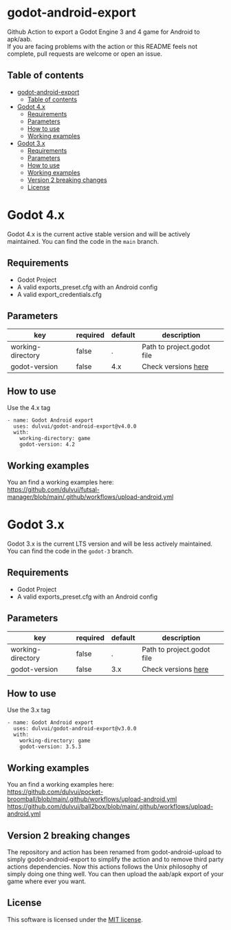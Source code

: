# godot-android-export
Github Action to export a Godot Engine 3 and 4 game for Android to apk/aab.  
If you are facing problems with the action or this README feels not complete, pull requests are welcome or open an issue.

## Table of contents
- [godot-android-export](#godot-android-export)
  - [Table of contents](#table-of-contents)
- [Godot 4.x](#godot-4x)
  - [Requirements](#requirements)
  - [Parameters](#parameters)
  - [How to use](#how-to-use)
  - [Working examples](#working-examples)
- [Godot 3.x](#godot-3x)
  - [Requirements](#requirements-1)
  - [Parameters](#parameters-1)
  - [How to use](#how-to-use-1)
  - [Working examples](#working-examples-1)
  - [Version 2 breaking changes](#version-2-breaking-changes)
  - [License](#license)

# Godot 4.x
Godot 4.x is the current active stable version and will be actively maintained.
You can find the code in the `main` branch.

## Requirements
 - Godot Project
 - A valid exports_preset.cfg with an Android config
 - A valid export_credentials.cfg

## Parameters
| key | required | default | description |
| ----|----------|---------|-------------|
| working-directory | false | . | Path to project.godot file |
| godot-version | false | 4.x | Check versions [here](https://downloads.tuxfamily.org/godotengine/) |

## How to use
Use the 4.x tag
```
- name: Godot Android export
  uses: dulvui/godot-android-export@v4.0.0
  with:
    working-directory: game
    godot-version: 4.2
```

## Working examples
You an find a working examples here:  
https://github.com/dulvui/futsal-manager/blob/main/.github/workflows/upload-android.yml

# Godot 3.x
Godot 3.x is the current LTS version and will be less actively maintained.
You can find the code in the `godot-3` branch.

## Requirements
 - Godot Project
 - A valid exports_preset.cfg with an Android config

## Parameters
| key | required | default | description |
| ----|----------|---------|-------------|
| working-directory | false | . | Path to project.godot file |
| godot-version | false | 3.x | Check versions [here](https://downloads.tuxfamily.org/godotengine/) |

## How to use
Use the 3.x tag
```
- name: Godot Android export
  uses: dulvui/godot-android-export@v3.0.0
  with:
    working-directory: game
    godot-version: 3.5.3
```

## Working examples
You an find a working examples here:  
https://github.com/dulvui/pocket-broomball/blob/main/.github/workflows/upload-android.yml
https://github.com/dulvui/ball2box/blob/main/.github/workflows/upload-android.yml

## Version 2 breaking changes
The repository and action has been renamed from godot-android-upload to simply godot-android-export to simplify the action and to remove third party actions dependencies.
Now this actions follows the Unix philosophy of simply doing one thing well.
You can then upload the aab/apk export  of your game where ever you want.

## License
This software is licensed under the [MIT license](LICENSE).